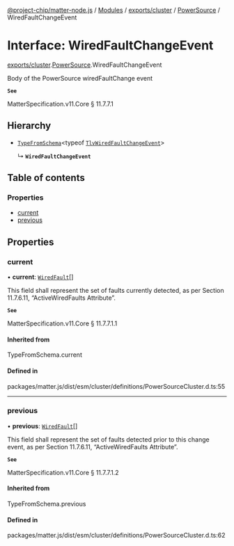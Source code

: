 [@project-chip/matter-node.js](../README.md) / [Modules](../modules.md) / [exports/cluster](../modules/exports_cluster.md) / [PowerSource](../modules/exports_cluster.PowerSource.md) / WiredFaultChangeEvent

# Interface: WiredFaultChangeEvent

[exports/cluster](../modules/exports_cluster.md).[PowerSource](../modules/exports_cluster.PowerSource.md).WiredFaultChangeEvent

Body of the PowerSource wiredFaultChange event

**`See`**

MatterSpecification.v11.Core § 11.7.7.1

## Hierarchy

- [`TypeFromSchema`](../modules/exports_tlv.md#typefromschema)\<typeof [`TlvWiredFaultChangeEvent`](../modules/exports_cluster.PowerSource.md#tlvwiredfaultchangeevent)\>

  ↳ **`WiredFaultChangeEvent`**

## Table of contents

### Properties

- [current](exports_cluster.PowerSource.WiredFaultChangeEvent.md#current)
- [previous](exports_cluster.PowerSource.WiredFaultChangeEvent.md#previous)

## Properties

### current

• **current**: [`WiredFault`](../enums/exports_cluster.PowerSource.WiredFault.md)[]

This field shall represent the set of faults currently detected, as per Section 11.7.6.11,
“ActiveWiredFaults Attribute”.

**`See`**

MatterSpecification.v11.Core § 11.7.7.1.1

#### Inherited from

TypeFromSchema.current

#### Defined in

packages/matter.js/dist/esm/cluster/definitions/PowerSourceCluster.d.ts:55

___

### previous

• **previous**: [`WiredFault`](../enums/exports_cluster.PowerSource.WiredFault.md)[]

This field shall represent the set of faults detected prior to this change event, as per Section 11.7.6.11,
“ActiveWiredFaults Attribute”.

**`See`**

MatterSpecification.v11.Core § 11.7.7.1.2

#### Inherited from

TypeFromSchema.previous

#### Defined in

packages/matter.js/dist/esm/cluster/definitions/PowerSourceCluster.d.ts:62
